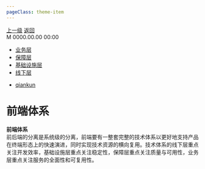 ```yaml
---
pageClass: theme-item
---
```

<div class="extend-header">
    <div class="info">
        <div class="record">
            <a class="back" href="./">上一级</a>
            <a class="back" href="./">返回</a>
        </div>        
        <div class="mini">
            <span>M 0000.00.00 00:00</span>
        </div>
    </div>
    <div class="content"><div class="custom-block children"><ul><li><a href="/frontend/layerBusiness">业务层</a></li><li><a href="/frontend/layerSecurity">保障层</a></li><li><a href="/frontend/layerInfrastructure">基础设施层</a></li><li><a href="/frontend/layerOffline">线下层</a></li></ul></div><div class="custom-block links">
<ul class="desc">
<li><a href="/tools/qiankun">qiankun</a></li>
</ul>
</div></div>
</div>
<div class="content-header">
<h1>前端体系</h1><strong>前端体系</strong>
<summary class="desc">前后端的分离是系统级的分离，前端要有一整套完整的技术体系以更好地支持产品在终端形态上的快速演进，同时实现技术资源的横向复用。技术体系的线下层重点关注开发效率，基础设施层重点关注稳定性，保障层重点关注质量与可用性，业务层重点关注服务的全面性和可复用性。</summary>
</div>
<div class="static-content">

</div>